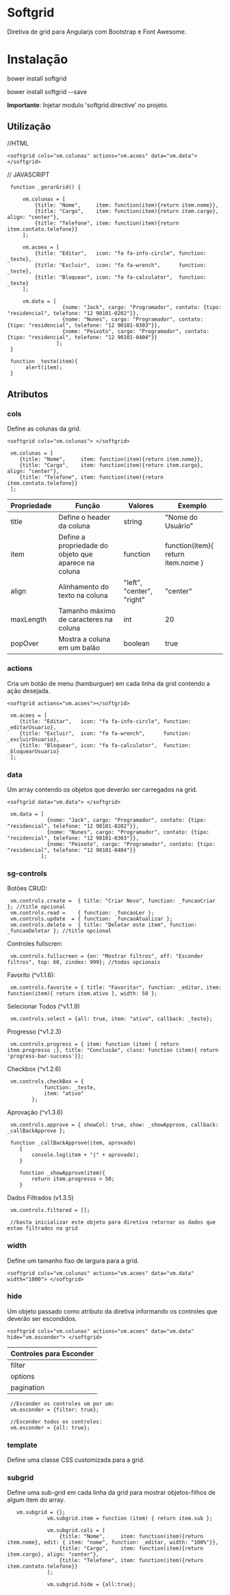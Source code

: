 # Softgrid
Diretiva de grid para Angularjs com Bootstrap e Font Awesome.

# Instalação

bower install softgrid

bower install softgrid --save

**Importante**: Injetar modulo 'softgrid.directive' no projeto.

## Utilização

//HTML

`<softgrid cols="vm.colunas" actions="vm.acoes" data="vm.data"> </softgrid>`

// JAVASCRIPT

     function _gerarGrid() {

         vm.colunas = [
             {title: "Nome",     item: function(item){return item.nome}},
             {title: "Cargo",    item: function(item){return item.cargo}, align: "center"},
             {title: "Telefone", item: function(item){return item.contato.telefone}}
         ];

         vm.acoes = [
             {title: "Editar",   icon: "fa fa-info-circle", function: _teste},
             {title: "Excluir",  icon: "fa fa-wrench",      function: _teste},
             {title: "Bloquear", icon: "fa fa-calculator",  function: _teste}
         ];

         vm.data = [
                      {nome: "Jack", cargo: "Programador", contato: {tipo: "residencial", telefone: "12 90101-0202"}},
                      {nome: "Nunes", cargo: "Programador", contato: {tipo: "residencial", telefone: "12 90101-0303"}},
                      {nome: "Peixoto", cargo: "Programador", contato: {tipo: "residencial", telefone: "12 90101-0404"}}
                    ];
     }

     function _teste(item){
          alert(item);
     }

## Atributos

### cols

Define as colunas da grid.

`<softgrid cols="vm.colunas"> </softgrid>`

     vm.colunas = [
        {title: "Nome",     item: function(item){return item.nome}},
        {title: "Cargo",    item: function(item){return item.cargo}, align: "center"},
        {title: "Telefone", item: function(item){return item.contato.telefone}}
     ];
     
Propriedade | Função | Valores | Exemplo
------------ |--------|--------|--------
title | Define o header da coluna | string | "Nome do Usuário"
item| Define a propriedade do objeto que aparece na coluna | function | function(item){ return item.nome }
align| Alinhamento do texto na coluna | "left", "center", "right"| "center"
maxLength| Tamanho máximo de caracteres na coluna | int | 20
popOver| Mostra a coluna em um balão | boolean | true
     
 

### actions

Cria um botão de menu (hamburguer) em cada linha da grid contendo a ação desejada.

`<softgrid actions="vm.acoes"></softgrid>`

     vm.acoes = [
        {title: "Editar",   icon: "fa fa-info-circle", function: _editarUsuario},
        {title: "Excluir",  icon: "fa fa-wrench",      function: _excluirUsuario},
        {title: "Bloquear", icon: "fa fa-calculator",  function: _bloquearUsuario}
     ];

### data

Um array contendo os objetos que deverão ser carregados na grid.

`<softgrid data="vm.data"> </softgrid>`

     vm.data = [
                 {nome: "Jack", cargo: "Programador", contato: {tipo: "residencial", telefone: "12 90101-0202"}},
                 {nome: "Nunes", cargo: "Programador", contato: {tipo: "residencial", telefone: "12 90101-0303"}},
                 {nome: "Peixoto", cargo: "Programador", contato: {tipo: "residencial", telefone: "12 90101-0404"}}
               ];

### sg-controls

Botões CRUD:
     
     vm.controls.create =  { title: "Criar Novo", function: _funcaoCriar }; //title opcional
     vm.controls.read =    { function: _funcaoLer };
     vm.controls.update  = { function: _funcaoAtualizar };
     vm.controls.delete =  { title: "Deletar este item", function: _funcaoDeletar }; //title opcional
     
Controles fullscren:

     vm.controls.fullscreen = {on: "Mostrar filtros", off: "Esconder filtros", top: 60, zindex: 999}; //todos opcionais
     
Favorito (^v1.1.6):

     vm.controls.favorite = { title: "Favoritar", function: _editar, item: function(item){ return item.ativo }, width: 50 };
     
Selecionar Todos (^v1.1.9)

     vm.controls.select = {all: true, item: "ativo", callback: _teste};
     
Progresso (^v1.2.3)
     
     vm.controls.progress = { item: function (item) { return item.progresso ;}, title: "Conclusão", class: function (item){ return 'progress-bar-success'}};
     
Checkbox (^v1.2.6)

     vm.controls.checkBox = {
                function: _teste,
                item: "ativo"
            };
            
Aprovação (^v1.3.6)
     
     vm.controls.approve = { showCol: true, show: _showApprove, callback: _callBackApprove };
     
     function _callBackApprove(item, aprovado)
        {
            console.log(item + "|" + aprovado);
        }

        function _showApprove(item){
            return item.progresso > 50;
        }
        
Dados Filtrados (v1.3.5)

     vm.controls.filtered = [];
     
     //basta inicializar este objeto para diretiva retornar os dados que estao filtrados na grid
            
### width

Define um tamanho fixo de largura para a grid.

`<softgrid cols="vm.colunas" actions="vm.acoes" data="vm.data" width="1000"> </softgrid>`

### hide

Um objeto passado como atributo da diretiva informando os controles que deverão ser escondidos.

`<softgrid cols="vm.colunas" actions="vm.acoes" data="vm.data" hide="vm.esconder"> </softgrid>`

Controles para Esconder |
------------ |
filter |
options|
pagination|
     
     
     
     //Esconder os controles um por um:
     vm.esconder = {filter: true};
     
     //Esconder todos os controles:
     vm.esconder = {all: true};
     


### template

Define uma classe CSS customizada para a grid.

### subgrid

Define uma sub-grid em cada linha da grid para mostrar objetos-filhos de algum item do array.

       vm.subgrid = {};
                 vm.subgrid.item = function (item) { return item.sub };

                 vm.subgrid.cols = [
                     {title: "Nome",     item: function(item){return item.nome}, edit: { item: "nome", function: _editar, width: "100%"}},
                     {title: "Cargo",    item: function(item){return item.cargo}, align: "center"},
                     {title: "Telefone", item: function(item){return item.contato.telefone}}
                 ];

                 vm.subgrid.hide = {all:true};



